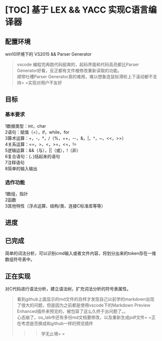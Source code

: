 [TOC]
基于 LEX && YACC 实现C语言编译器 
====
## 配置环境<br>
win10环境下的 VS2015 && Parser Generator
>vscode 编程完再跑代码挺爽的，起码界面和代码高亮都比Parser Generator好看，反正都有文件被修改重新读取的功能。<br>
顺带吐槽Parser Generator真的难用，难以想象连鼠标滑轮上下滚动都不支持= =实现对用户不友好<br>

## 目标<br>
### 基本要求<br>
1数据类型：int，char<br>
2语句：赋值（=），if，while，for<br>
3算术运算：+，-，*，/（%，++，--，&，|，^，~，<<，>>）<br>
4关系运算：==，>，<，>=，<=，!=<br>
5逻辑运算：&&（与），||（或），!（非）<br>
6复合语句：{、}括起来的语句<br>
7注释语句<br>
8简单的输入输出<br>
### 选作功能<br>
1数组，指针<br>
2函数<br>
3其他特性（浮点运算、结构/类、连接C标准库等等）<br>
## 进度<br>
## 已完成<br>
简单的词法分析，可以识别cmd输入或者文件内容，将划分出来的token存在一维数组符号表中。<br>
## 正在实现<br>
对C代码进行语法分析，建立语法树，扩充词法分析的符号表属性。<br>

>看到github上面显示的md文件的丑样才发现自己以前学的markdown出现了很大的问题，但是因为之前都是使用vscode下的Markdown Preview Enhanced插件来预览的，被包容了这么久终于出问题了。。<br>
心态崩了，os_lab中还有多份md文档要修改，以及重新生成pdf文件= =正在考虑是否换成和github一样的预览插件<br>
>>>学无止境= =